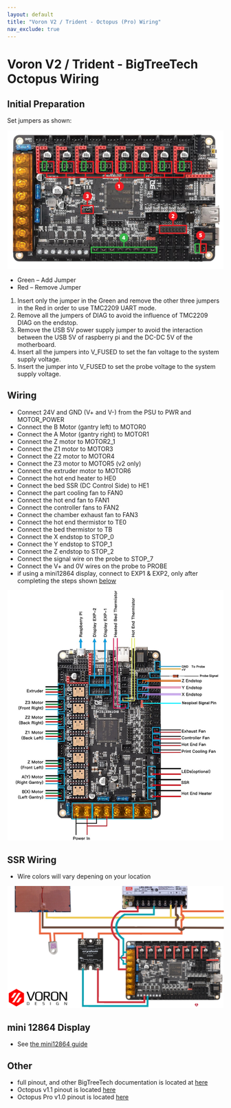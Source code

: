 ```yaml
---
layout: default
title: "Voron V2 / Trident - Octopus (Pro) Wiring"
nav_exclude: true
---
```


# Voron V2 / Trident - BigTreeTech Octopus Wiring

## Initial Preparation 

Set jumpers as shown:

![](./images/v2-octopus-initial-preparation.png)

* Green – Add Jumper
* Red – Remove Jumper 
1. Insert only the jumper in the Green and remove the other three jumpers in the Red in order to use TMC2209 UART mode.
2. Remove all the jumpers of DIAG to avoid the influence of TMC2209 DIAG on the endstop.
3. Remove the USB 5V power supply jumper to avoid the interaction between the USB 5V of raspberry pi and the DC-DC 5V of the motherboard.
4. Insert all the jumpers into V_FUSED to set the fan voltage to the system supply voltage.
5. Insert the jumper into V_FUSED to set the probe voltage to the system supply voltage.

## Wiring

* Connect 24V and GND (V+ and V-) from the PSU to PWR and MOTOR_POWER 
* Connect the B Motor (gantry left) to MOTOR0
* Connect the A Motor (gantry right) to MOTOR1
* Connect the Z motor to MOTOR2_1 
* Connect the Z1 motor to MOTOR3
* Connect the Z2 motor to MOTOR4
* Connect the Z3 motor to MOTOR5 (v2 only)
* Connect the extruder motor to MOTOR6
* Connect the hot end heater to HE0
* Connect the bed SSR (DC Control Side) to HE1
* Connect the part cooling fan to FAN0
* Connect the hot end fan to FAN1
* Connect the controller fans to FAN2
* Connect the chamber exhaust fan to  FAN3
* Connect the hot end thermistor to TE0
* Connect the bed thermistor to TB
* Connect the X endstop to STOP_0
* Connect the Y endstop to STOP_1
* Connect the Z endstop to STOP_2
* Connect the signal wire on the probe to STOP_7
* Connect the V+ and 0V wires on the probe to PROBE
* if using a mini12864 display, connect to EXP1 & EXP2, only after completing the steps shown [below](#mini-12864-Display)

![](./images/v2_octopus_wiring.png)

## SSR Wiring

* Wire colors will vary depening on your location


![](./images/btt-octopus-ssr-wiring.png)


## mini 12864 Display
* See [the mini12864 guide](./mini12864_klipper_guide.md)

## Other
* full pinout, and other BigTreeTech documentation is located at [here](https://github.com/bigtreetech/BIGTREETECH-OCTOPUS-V1.0) 
* Octopus v1.1 pinout is located [here](https://github.com/bigtreetech/BIGTREETECH-OCTOPUS-V1.0/blob/master/Hardware/BIGTREETECH%20Octopus%20-%20PIN.pdf)
* Octopus Pro v1.0 pinout is located [here](https://github.com/bigtreetech/BIGTREETECH-OCTOPUS-Pro/blob/master/Hardware/BIGTREETECH%20Octopus%20Pro%20-%20PIN.pdf)
